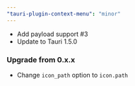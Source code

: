 ```yaml
---
"tauri-plugin-context-menu": "minor"
---
```


- Add payload support #3
- Update to Tauri 1.5.0

### Upgrade from 0.x.x
- Change `icon_path` option to `icon.path`